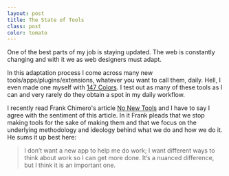 ```yaml
---
layout: post
title: The State of Tools
class: post
color: tomato
---
```


One of the best parts of my job is staying updated. The web is constantly changing and with it we as web designers must adapt.

In this adaptation process I come across many new tools/apps/plugins/extensions, whatever you want to call them, daily. Hell, I even made one myself with <a href="http:147colors.com">147 Colors</a>. I test out as many of these tools as I can and very rarely do they obtain a spot in my daily workflow.

I recently read Frank Chimero's article <a href="http://frankchimero.com/blog/no-new-tools/" target="_blank">No New Tools</a> and I have to say I agree with the sentiment of this article. In it Frank pleads that we stop making tools for the sake of making them and that we focus on the underlying methodology and ideology behind what we do and how we do it. He sums it up best here:

<blockquote>I don’t want a new app to help me do work; I want different ways to think about work so I can get more done. It’s a nuanced difference, but I think it is an important one.</blockquote>

